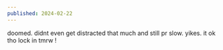 ```yaml
---
published: 2024-02-22
---
```

doomed. didnt even get distracted that much and still pr slow. yikes. it ok tho lock in tmrw !
